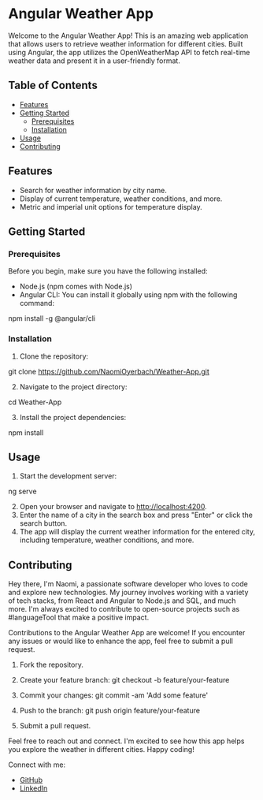 # Angular Weather App

Welcome to the Angular Weather App! This is an amazing web application that allows users to retrieve weather information for different cities. Built using Angular, the app utilizes the OpenWeatherMap API to fetch real-time weather data and present it in a user-friendly format.

## Table of Contents
- [Features](#features)
- [Getting Started](#getting-started)
  - [Prerequisites](#prerequisites)
  - [Installation](#installation)
- [Usage](#usage)
- [Contributing](#contributing)

## Features
- Search for weather information by city name.
- Display of current temperature, weather conditions, and more.
- Metric and imperial unit options for temperature display.

## Getting Started

### Prerequisites
Before you begin, make sure you have the following installed:
- Node.js (npm comes with Node.js)
- Angular CLI: You can install it globally using npm with the following command: 

npm install -g @angular/cli


### Installation
1. Clone the repository: 

git clone https://github.com/NaomiOyerbach/Weather-App.git

2. Navigate to the project directory: 

cd Weather-App

3. Install the project dependencies: 

npm install


## Usage
1. Start the development server: 

ng serve

2. Open your browser and navigate to [http://localhost:4200](http://localhost:4200).
3. Enter the name of a city in the search box and press "Enter" or click the search button.
4. The app will display the current weather information for the entered city, including temperature, weather conditions, and more.

## Contributing
Hey there, I'm Naomi, a passionate software developer who loves to code and explore new technologies. 
My journey involves working with a variety of tech stacks, from React and Angular to Node.js and SQL, and much more. 
I'm always excited to contribute to open-source projects such as #languageTool that make a positive impact.

Contributions to the Angular Weather App are welcome! If you encounter any issues or would like to enhance the app, feel free to submit a pull request.

1. Fork the repository.
2. Create your feature branch: 
git checkout -b feature/your-feature

3. Commit your changes: 
  git commit -am 'Add some feature'

4. Push to the branch: 
  git push origin feature/your-feature

5. Submit a pull request.

Feel free to reach out and connect. I'm excited to see how this app helps you explore the weather in different cities. Happy coding!

Connect with me:
- [GitHub](https://github.com/NaomiOyerbach)
- [LinkedIn](https://www.linkedin.com/in/naomioyerbach)
